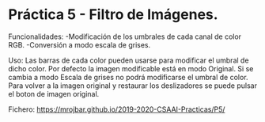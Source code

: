 # Práctica 5 - Filtro de Imágenes.

Funcionalidades:
-Modificación de los umbrales de cada canal de color RGB.
-Conversión a modo escala de grises.

Uso: Las barras de cada color pueden usarse para modificar el umbral de dicho color.
Por defecto la imagen modificable está en modo Original. Si se cambia a modo Escala de grises no
podrá modificarse el umbral de color. Para volver a la imagen original y restaurar los
deslizadores se puede pulsar el boton de imagen original.

Fichero: https://mrojbar.github.io/2019-2020-CSAAI-Practicas/P5/

